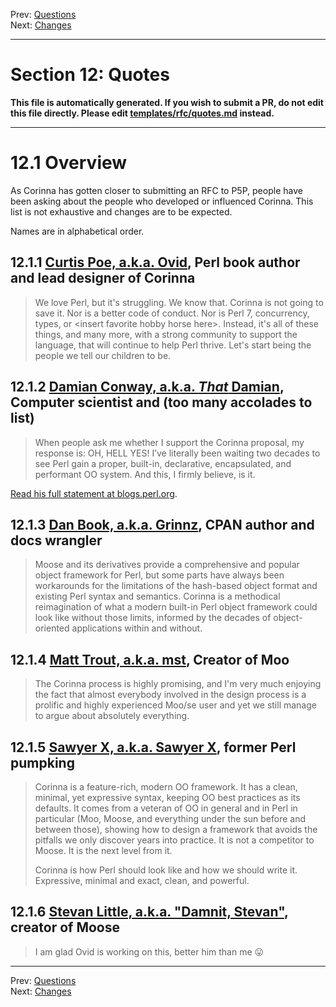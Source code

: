 Prev: [Questions](questions.md)   
Next: [Changes](major-changes.md)

---

# Section 12: Quotes

**This file is automatically generated. If you wish to submit a PR, do not
edit this file directly. Please edit
[templates/rfc/quotes.md](https://github.com/Ovid/Cor/tree/master/templates/rfc/quotes.md) instead.**

---

# 12.1 Overview
As Corinna has gotten closer to submitting an RFC to P5P, people have been
asking about the people who developed or influenced Corinna. This list is not
exhaustive and changes are to be expected.

Names are in alphabetical order.

## 12.1.1 [Curtis Poe, a.k.a. Ovid](https://metacpan.org/author/OVID/), Perl book author and lead designer of Corinna
> We love Perl, but it's struggling. We know that. Corinna is not
> going to save it. Nor is a better code of conduct. Nor is Perl 7,
> concurrency, types, or \<insert favorite hobby horse here\>. Instead, it's
> all of these things, and many more, with a strong community to support the
> language, that will continue to help Perl thrive. Let's start being the
> people we tell our children to be.

## 12.1.2 [Damian Conway, a.k.a. _That_ Damian](https://metacpan.org/author/DCONWAY), Computer scientist and (too many accolades to list)
> When people ask me whether I support the Corinna proposal, my response is:
> OH, HELL YES! I’ve literally been waiting two decades to see Perl gain a
> proper, built-in, declarative, encapsulated, and performant OO system. And
> this, I firmly believe, is it.

[Read his full statement at blogs.perl.org](http://blogs.perl.org/users/damian_conway/2021/08/a-dream-realized.html).

## 12.1.3 [Dan Book, a.k.a. Grinnz](https://metacpan.org/author/DBOOK), CPAN author and docs wrangler
> Moose and its derivatives provide a comprehensive and popular object
> framework for Perl, but some parts have always been workarounds for the
> limitations of the hash-based object format and existing Perl syntax and
> semantics. Corinna is a methodical reimagination of what a modern built-in
> Perl object framework could look like without those limits, informed by the
> decades of object-oriented applications within and without.

## 12.1.4 [Matt Trout, a.k.a. mst](https://metacpan.org/author/MSTROUT), Creator of Moo
> The Corinna process is highly promising, and I'm very much enjoying the fact
> that almost everybody involved in the design process is a prolific and
> highly experienced Moo/se user and yet we still manage to argue about
> absolutely everything.

## 12.1.5 [Sawyer X, a.k.a. Sawyer X](https://metacpan.org/author/XSAWYERX), former Perl pumpking
> Corinna is a feature-rich, modern OO framework. It has a clean, minimal, yet
> expressive syntax, keeping OO best practices as its defaults. It comes from
> a veteran of OO in general and in Perl in particular (Moo, Moose, and
> everything under the sun before and between those), showing how to design a
> framework that avoids the pitfalls we only discover years into practice. It
> is not a competitor to Moose. It is the next level from it.
>
> Corinna is how Perl should look like and how we should write it. Expressive,
> minimal and exact, clean, and powerful.

## 12.1.6 [Stevan Little, a.k.a. "Damnit, Stevan"](https://metacpan.org/author/STEVAN), creator of Moose
> I am glad Ovid is working on this, better him than me 😛


---

Prev: [Questions](questions.md)   
Next: [Changes](major-changes.md)
